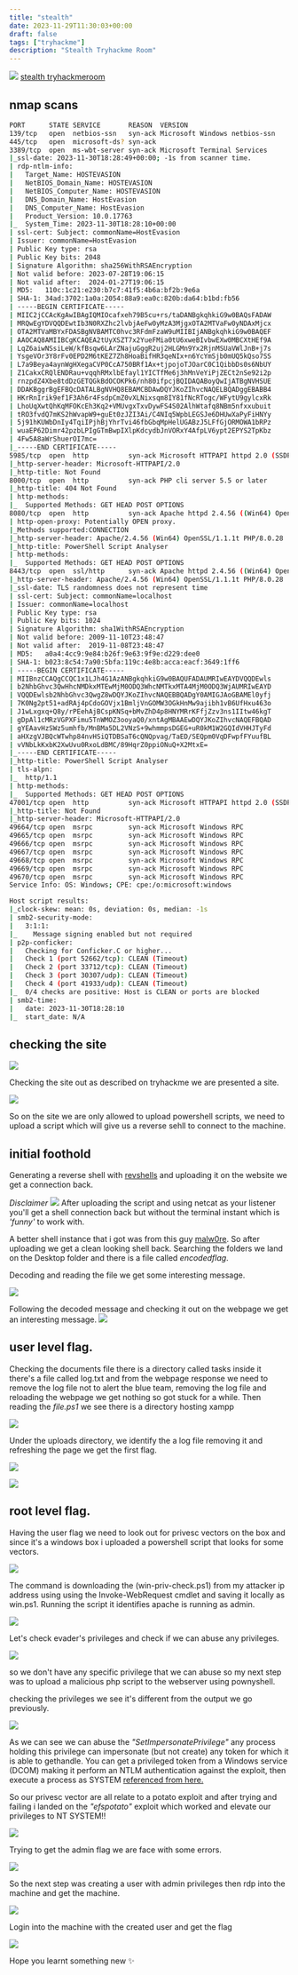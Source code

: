 ```yaml
---
title: "stealth"
date: 2023-11-29T11:30:03+00:00
draft: false
tags: ["tryhackme"]
description: "Stealth Tryhackme Room"
---
```


![](https://i.imgur.com/gd7lkVU.png)
[stealth tryhackmeroom](https://tryhackme.com/room/stealth)

## nmap scans

```bash
PORT      STATE SERVICE       REASON  VERSION
139/tcp   open  netbios-ssn   syn-ack Microsoft Windows netbios-ssn
445/tcp   open  microsoft-ds? syn-ack
3389/tcp  open  ms-wbt-server syn-ack Microsoft Terminal Services
|_ssl-date: 2023-11-30T18:28:49+00:00; -1s from scanner time.
| rdp-ntlm-info: 
|   Target_Name: HOSTEVASION
|   NetBIOS_Domain_Name: HOSTEVASION
|   NetBIOS_Computer_Name: HOSTEVASION
|   DNS_Domain_Name: HostEvasion
|   DNS_Computer_Name: HostEvasion
|   Product_Version: 10.0.17763
|_  System_Time: 2023-11-30T18:28:10+00:00
| ssl-cert: Subject: commonName=HostEvasion
| Issuer: commonName=HostEvasion
| Public Key type: rsa
| Public Key bits: 2048
| Signature Algorithm: sha256WithRSAEncryption
| Not valid before: 2023-07-28T19:06:15
| Not valid after:  2024-01-27T19:06:15
| MD5:   110c:1c21:e230:b7c7:41f5:4b6a:bf2b:9e6a
| SHA-1: 34ad:3702:1a0a:2054:88a9:ea0c:820b:da64:b1bd:fb56
| -----BEGIN CERTIFICATE-----
| MIIC2jCCAcKgAwIBAgIQMIOcafxeh79B5cu+rs/taDANBgkqhkiG9w0BAQsFADAW
| MRQwEgYDVQQDEwtIb3N0RXZhc2lvbjAeFw0yMzA3MjgxOTA2MTVaFw0yNDAxMjcx
| OTA2MTVaMBYxFDASBgNVBAMTC0hvc3RFdmFzaW9uMIIBIjANBgkqhkiG9w0BAQEF
| AAOCAQ8AMIIBCgKCAQEA2tUyXSZT7x2YueFMia0tU6xweBIvbwEXw0MBCXtHEf9A
| LqZ6aiwNSsiLeW/kfBsqw6LArZNajuGggR2uj2HLGMn9Yx2RjnMSUaVWlJnB+j7s
| YsgeVOr3Y8rFv0EPD2M6tKEZ7Zh8HoaBifHR3qeNIx+n6YcYmSjb0mUQ5kQso7SS
| L7a9Beya4aynWgHXegaCVP0CcA750BRf1Ax+tjpojoTJOarC0C1QibbDs0s6NbUY
| Z1CakxCRQlENDRau+vqqhRMxlbEfayl1YICTfMe6j3hMnVeYiPjZECt2nSe92i2p
| rnzpdZ4Xbe8tdDzGETQGkBdOCOKPk6/nh80ifpcjBQIDAQABoyQwIjATBgNVHSUE
| DDAKBggrBgEFBQcDATALBgNVHQ8EBAMCBDAwDQYJKoZIhvcNAQELBQADggEBABB4
| HKrRnIrik9ef1F3Ah6r4FsdpCmZ0vXLNixsqm8IY81fNcRTogc/WFytU9gylcxRk
| LhoUqXwtQhKqMFOKcEh3Kq2+VMUvgxTxvDywFS4S02AlhWtafq8NBm5nfxxubuit
| tRO3fvdQ7mKS2hWvapW9+guEt0zJZI3Ai/C4NIq5WpbLEGSJe6DHUwXaPyFiHNYy
| 5j91hKUWbDnIy4TqiIPjhBjYhrTvi46fbGbqMpHelUGABzJ5LFfGjORMOWA1bRPz
| wuaEP62Dimr42pzbLPIgGTmBwpIXlpKdcydbJnVORxY4AfpLV6ypt2EPYS2TpKbz
| 4Fw5A8aWrShuerOI7mc=
|_-----END CERTIFICATE-----
5985/tcp  open  http          syn-ack Microsoft HTTPAPI httpd 2.0 (SSDP/UPnP)
|_http-server-header: Microsoft-HTTPAPI/2.0
|_http-title: Not Found
8000/tcp  open  http          syn-ack PHP cli server 5.5 or later
|_http-title: 404 Not Found
| http-methods: 
|_  Supported Methods: GET HEAD POST OPTIONS
8080/tcp  open  http          syn-ack Apache httpd 2.4.56 ((Win64) OpenSSL/1.1.1t PHP/8.0.28)
| http-open-proxy: Potentially OPEN proxy.
|_Methods supported:CONNECTION
|_http-server-header: Apache/2.4.56 (Win64) OpenSSL/1.1.1t PHP/8.0.28
|_http-title: PowerShell Script Analyser
| http-methods: 
|_  Supported Methods: GET HEAD POST OPTIONS
8443/tcp  open  ssl/http      syn-ack Apache httpd 2.4.56 ((Win64) OpenSSL/1.1.1t PHP/8.0.28)
|_http-server-header: Apache/2.4.56 (Win64) OpenSSL/1.1.1t PHP/8.0.28
|_ssl-date: TLS randomness does not represent time
| ssl-cert: Subject: commonName=localhost
| Issuer: commonName=localhost
| Public Key type: rsa
| Public Key bits: 1024
| Signature Algorithm: sha1WithRSAEncryption
| Not valid before: 2009-11-10T23:48:47
| Not valid after:  2019-11-08T23:48:47
| MD5:   a0a4:4cc9:9e84:b26f:9e63:9f9e:d229:dee0
| SHA-1: b023:8c54:7a90:5bfa:119c:4e8b:acca:eacf:3649:1ff6
| -----BEGIN CERTIFICATE-----
| MIIBnzCCAQgCCQC1x1LJh4G1AzANBgkqhkiG9w0BAQUFADAUMRIwEAYDVQQDEwls
| b2NhbGhvc3QwHhcNMDkxMTEwMjM0ODQ3WhcNMTkxMTA4MjM0ODQ3WjAUMRIwEAYD
| VQQDEwlsb2NhbGhvc3QwgZ8wDQYJKoZIhvcNAQEBBQADgY0AMIGJAoGBAMEl0yfj
| 7K0Ng2pt51+adRAj4pCdoGOVjx1BmljVnGOMW3OGkHnMw9ajibh1vB6UfHxu463o
| J1wLxgxq+Q8y/rPEehAjBCspKNSq+bMvZhD4p8HNYMRrKFfjZzv3ns1IItw46kgT
| gDpAl1cMRzVGPXFimu5TnWMOZ3ooyaQ0/xntAgMBAAEwDQYJKoZIhvcNAQEFBQAD
| gYEAavHzSWz5umhfb/MnBMa5DL2VNzS+9whmmpsDGEG+uR0kM1W2GQIdVHHJTyFd
| aHXzgVJBQcWTwhp84nvHSiQTDBSaT6cQNQpvag/TaED/SEQpm0VqDFwpfFYuufBL
| vVNbLkKxbK2XwUvu0RxoLdBMC/89HqrZ0ppiONuQ+X2MtxE=
|_-----END CERTIFICATE-----
|_http-title: PowerShell Script Analyser
| tls-alpn: 
|_  http/1.1
| http-methods: 
|_  Supported Methods: GET HEAD POST OPTIONS
47001/tcp open  http          syn-ack Microsoft HTTPAPI httpd 2.0 (SSDP/UPnP)
|_http-title: Not Found
|_http-server-header: Microsoft-HTTPAPI/2.0
49664/tcp open  msrpc         syn-ack Microsoft Windows RPC
49665/tcp open  msrpc         syn-ack Microsoft Windows RPC
49666/tcp open  msrpc         syn-ack Microsoft Windows RPC
49667/tcp open  msrpc         syn-ack Microsoft Windows RPC
49668/tcp open  msrpc         syn-ack Microsoft Windows RPC
49669/tcp open  msrpc         syn-ack Microsoft Windows RPC
49670/tcp open  msrpc         syn-ack Microsoft Windows RPC
Service Info: OS: Windows; CPE: cpe:/o:microsoft:windows

Host script results:
|_clock-skew: mean: 0s, deviation: 0s, median: -1s
| smb2-security-mode: 
|   3:1:1: 
|_    Message signing enabled but not required
| p2p-conficker: 
|   Checking for Conficker.C or higher...
|   Check 1 (port 52662/tcp): CLEAN (Timeout)
|   Check 2 (port 33712/tcp): CLEAN (Timeout)
|   Check 3 (port 30307/udp): CLEAN (Timeout)
|   Check 4 (port 41933/udp): CLEAN (Timeout)
|_  0/4 checks are positive: Host is CLEAN or ports are blocked
| smb2-time: 
|   date: 2023-11-30T18:28:10
|_  start_date: N/A


```
## checking the site

![](https://i.imgur.com/uV5DpSl.png)

Checking the site out as described on tryhackme we are presented a site.

![](https://i.imgur.com/JWMZg47.png)

So on the site we are only allowed to upload powershell scripts, we need to upload a script which will give us a reverse sehll to connect to the machine.

## initial foothold
Generating a reverse shell with [revshells](http://revshells.com) and uploading it on the website we get a connection back. 

*Disclaimer*
![](https://i.imgur.com/FQKIuhp.png)
After uploading the script and using netcat as your listener you'll get a shell connection back but without the terminal instant which is *'funny'* to work with. 

A better shell instance that i got was from this guy [malw0re](https://github.com/malw0re/scriptures-). So after uploading we get a clean looking shell back. Searching the folders we land on the Desktop folder and there is a file called *encodedflag*.

Decoding and reading the file we get some interesting message.

![](https://i.imgur.com/kNofE1s.png)

Following the decoded message and checking it out on the webpage we get an interesting message.
![](https://i.imgur.com/JqHJOnC.png)

## user level flag.

Checking the documents file there is a directory called tasks inside it there's a file called log.txt and from the webpage response we need to remove the log file not to alert the blue team, removing the log file and reloading the webpage we get nothing so got stuck for a while.
Then reading the *file.ps1* we see there is a directory hosting xampp

![](https://i.imgur.com/ZaomI08.png)

Under the uploads directory, we identify the a log file removing it and refreshing the page we get the first flag.

![](https://i.imgur.com/6C9PKha.png)

![](https://i.imgur.com/o4vn183.png)

## root level flag.

Having the user flag we need to look out for privesc vectors on the box and since it's a windows box i uploaded a powershell script that looks for some vectors.

![](https://i.imgur.com/q5dzts3.png)

The command is downloading the (win-priv-check.ps1) from my attacker ip address using using the Invoke-WebRequest cmdlet and saving it locally as win.ps1. Running the script it identifies apache is running as admin.

![](https://i.imgur.com/OifDB01.png)

Let's check evader's privileges and check if we can abuse any privileges.

![](https://i.imgur.com/a72wbxc.png)

so we don't have any specific privilege that we can abuse so my next step was to upload a malicious php script to the webserver using pownyshell.

checking the privileges we see it's different from the output we go previously.

![](https://i.imgur.com/A9Yszsw.png)

As we can see we can abuse the *"SetImpersonatePrivilege"* any process holding this privilege can impersonate (but not create) any token for which it is able to gethandle. You can get a privileged token from a Windows service (DCOM) making it perform an NTLM authentication against the exploit, then execute a process as SYSTEM [referenced from here.](https://book.hacktricks.xyz/windows-hardening/windows-local-privilege-escalation/privilege-escalation-abusing-tokens)

So our privesc vector are all relate to a potato exploit and after trying and failing i landed on the *"efspotato"* exploit which worked and elevate our privileges to NT SYSTEM!!

![](https://i.imgur.com/F5WGaj8.png)

Trying to get the admin flag we are face with some errors.

![](https://i.imgur.com/wDnF2Xy.png)

So the next step was creating a user with admin privileges then rdp into the machine and get the machine.

![](https://i.imgur.com/U29uu8P.png)

Login into the machine with the created user and get the flag

![](https://i.imgur.com/jlALEK2.png)

Hope you learnt something new ✨